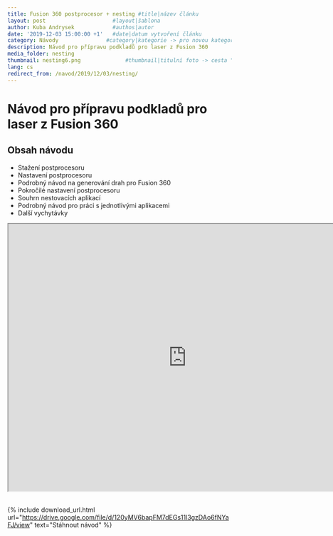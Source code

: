 ```yaml
---
title: Fusion 360 postprocesor + nesting #title|název článku   
layout: post                     #layout|šablona
author: Kuba Andrysek            #authos|autor
date: '2019-12-03 15:00:00 +1'   #date|datum vytvoření článku
category: Návody               #category|kategorie -> pro novou kategorii je potřeba vytvořit stránku v "categories"
description: Návod pro přípravu podkladů pro laser z Fusion 360             #Header|nadpis
media_folder: nesting
thumbnail: nesting6.png              #thumbnail|titulní foto -> cesta "/img/blog/**nazev-clanku/Kolo.png**"
lang: cs
redirect_from: /navod/2019/12/03/nesting/
---
```


# Návod pro přípravu podkladů pro laser z Fusion 360

## Obsah návodu

- Stažení postprocesoru
- Nastavení postprocesoru
- Podrobný návod na generování drah pro Fusion 360
- Pokročilé nastavení postprocesoru
- Souhrn nestovacích aplikací
- Podrobný návod pro práci s jednotlivými aplikacemi
- Další vychytávky

<div class="iframe-container">
<iframe src="https://drive.google.com/file/d/120yMV6bapFM7dEGs11l3gzDAo6fNYaFJ/preview" width="800" height="600"></iframe>
</div>

<br>



{% include download_url.html
url="https://drive.google.com/file/d/120yMV6bapFM7dEGs11l3gzDAo6fNYaFJ/view"
text="Stáhnout návod"
%}
